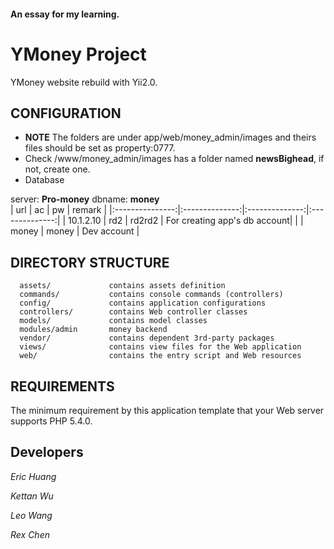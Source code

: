 #### An essay for my learning.
   
   
   

YMoney Project
================================

YMoney website rebuild with Yii2.0.


CONFIGURATION
-------------

* __NOTE__ The folders are under app/web/money_admin/images and theirs files should be set as property:0777.   
* Check /www/money_admin/images has a folder named __newsBighead__, if not, create one.   
* Database   

>
server: __Pro-money__ dbname: __money__   
|       url       |       ac       |       pw       |     remark     |
|:---------------:|:--------------:|:--------------:|:--------------:|
|    10.1.2.10    |       rd2      |     rd2rd2     | For creating app's db account|
|                 |      money     |     money      |   Dev account  |


DIRECTORY STRUCTURE
-------------------

      assets/             contains assets definition
      commands/           contains console commands (controllers)
      config/             contains application configurations
      controllers/        contains Web controller classes
      models/             contains model classes
      modules/admin       money backend
      vendor/             contains dependent 3rd-party packages
      views/              contains view files for the Web application
      web/                contains the entry script and Web resources


REQUIREMENTS
------------

The minimum requirement by this application template that your Web server supports PHP 5.4.0.


Developers
----------

_Eric Huang_

_Kettan Wu_

_Leo Wang_

_Rex Chen_
